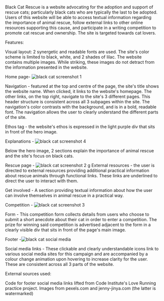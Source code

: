 Black Cat Rescue is a website advocating for the adoption and support of rescue cats; particularly black cats who are typically the last to be adopted.
Users of this website will be able to access textual information regarding the importance of animal rescue, follow external links to other online resources supporting this cause, and participate in a writing competition to promote cat rescue and ownership. The site is targeted towards cat lovers.

Features:

Visual layout: 2 synergetic and readable fonts are used.
The site's color scheme is limited to black, white, and 2 shades of lilac.
The website contains multiple images. While striking, these images do not detract from the information presented in the website.

Home page- ![black cat screenshot 1](https://user-images.githubusercontent.com/94368193/150524860-7a9934d3-a762-47fb-82bb-0c31b80f6570.png)

Navigation - featured at the top and centre of the page, the site's title shows the website name. When clicked, it links to the website's homepage.
The other links, on the top right, navigate to the site's 3 different pages.
This header structure is consistent across all 3 subpages within the site.
The navigation's color contrasts with the background, and is in a bold, readable font. 
The navigation allows the user to clearly understand the different parts of the site. 

Ethos tag - the website's ethos is expressed in the light purple div that sits in front of the hero image.

Explanations - ![black cat screenshot 4](https://user-images.githubusercontent.com/94368193/150525498-688eae00-2095-4c6a-aa34-81e4a8f21ee8.png)

Below the hero image, 2 sections explain the importance of animal rescue and the site's focus on black cats. 

Rescue page - ![black cat screenshot 2](https://user-images.githubusercontent.com/94368193/150524932-792bf7f0-6865-4e64-8699-abfee3a68cfd.png)
g
External resources - the user is directed to external resources providing additional practical information about rescue animals through functional links. These links are underlined to direct the user to interact with them.

Get involved - A section providing textual information about how the user can involve themselves in animal rescue in a practical way.

Competition - ![black cat screenshot 3](https://user-images.githubusercontent.com/94368193/150525098-f04a5caa-f6e0-4493-ae9e-803782225491.png)

Form - This competition form collects details from users who choose to submit a short anecdote about their cat in order to enter a competition. The prize for winning said competition is advertised adjacent to the form in a clearly visible div that sits in front of the page's main image.

Footer -![black cat social media](https://user-images.githubusercontent.com/94368193/150525206-fc452b0d-abe1-40d5-918a-8154e31c913c.png)

Social media links - These clickable and clearly understandable icons link to various social media sites for this campaign and are accompanied by a colour change animation upon hovering to increase clarity for the user. These are consistent across all 3 parts of the website.

External sources used:

Code for footer social media links lifted from Code Institute's Love Running practice project.
Images from pexels.com and jenny-jinya.com (the latter is watermarked)
